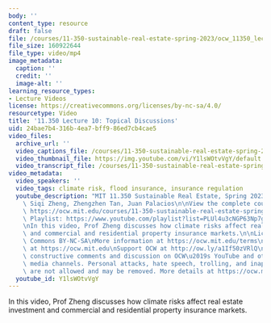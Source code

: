 ```yaml
---
body: ''
content_type: resource
draft: false
file: /courses/11-350-sustainable-real-estate-spring-2023/ocw_11350_lecture10_2023mar14_360p_16_9.mp4
file_size: 160922644
file_type: video/mp4
image_metadata:
  caption: ''
  credit: ''
  image-alt: ''
learning_resource_types:
- Lecture Videos
license: https://creativecommons.org/licenses/by-nc-sa/4.0/
resourcetype: Video
title: '11.350 Lecture 10: Topical Discussions'
uid: 24bae7b4-316b-4ea7-bff9-86ed7cb4cae5
video_files:
  archive_url: ''
  video_captions_file: /courses/11-350-sustainable-real-estate-spring-2023/1tffD5w8qoODactJfdPtGhFQG9-ViS0lb_transcript.webvtt
  video_thumbnail_file: https://img.youtube.com/vi/Y1lsWOtvVgY/default.jpg
  video_transcript_file: /courses/11-350-sustainable-real-estate-spring-2023/1tffD5w8qoODactJfdPtGhFQG9-ViS0lb_transcript.pdf
video_metadata:
  video_speakers: ''
  video_tags: climate risk, flood insurance, insurance regulation
  youtube_description: "MIT 11.350 Sustainable Real Estate, Spring 2023\nInstructors:\
    \ Siqi Zheng, Zhengzhen Tan, Juan Palacios\n\nView the complete course (or resource):\
    \ https://ocw.mit.edu/courses/11-350-sustainable-real-estate-spring-2023/\nYouTube\
    \ Playlist: https://www.youtube.com/playlist?list=PLUl4u3cNGP63Np7g0Xtk939LL9OwJ-OuW\n\
    \nIn this video, Prof Zheng discusses how climate risks affect real estate investment\
    \ and commercial and residential property insurance markets.\n\nLicense: Creative\
    \ Commons BY-NC-SA\nMore information at https://ocw.mit.edu/terms\nMore courses\
    \ at https://ocw.mit.edu\nSupport OCW at http://ow.ly/a1If50zVRlQ\n\nWe encourage\
    \ constructive comments and discussion on OCW\u2019s YouTube and other social\
    \ media channels. Personal attacks, hate speech, trolling, and inappropriate comments\
    \ are not allowed and may be removed. More details at https://ocw.mit.edu/comments."
  youtube_id: Y1lsWOtvVgY
---
```

In this video, Prof Zheng discusses how climate risks affect real estate investment and commercial and residential property insurance markets.